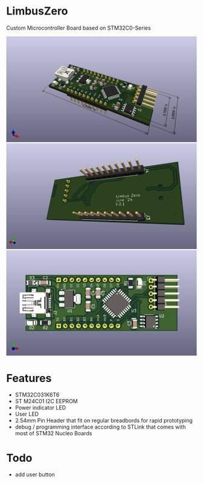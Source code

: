 # LimbusZero
Custom Microcontroller Board based on STM32C0-Series

![front](/Images/LimbusZero1.png)
![back](/Images/LimbusZero2.png)
![top](/Images/LimbusZero3.png)

# Features
- STM32C031K6T6
- ST M24C01 I2C EEPROM
- Power indicator LED
- User LED
- 2.54mm Pin Header that fit on regular breadbords for rapid prototyping
- debug / programming interface according to STLink that comes with most of STM32 Nucleo Boards

# Todo
- add user button